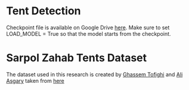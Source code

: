 # Tent Detection


Checkpoint file is available on Google Drive [here](https://drive.google.com/drive/folders/1PjCADzd2mD1Tq9Bnv1ES1FvCkewucLvy?usp=sharing).
Make sure to set LOAD_MODEL = True so that the model starts from the checkpoint.

# Sarpol Zahab Tents Dataset

The dataset used in this research is created by [Ghassem Tofighi](https://ghassem.com) and [Ali Asgary](https://profiles.laps.yorku.ca/profiles/asgary/) taken from [here](https://github.com/tofighi/sarpol-zahab-tents)
